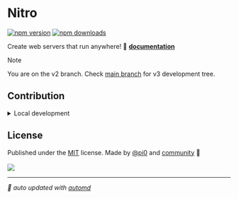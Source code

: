 # Nitro

<!-- automd:badges -->

[![npm version](https://flat.badgen.net/npm/v/nitropack)](https://npmjs.com/package/nitropack)
[![npm downloads](https://flat.badgen.net/npm/dm/nitropack)](https://npmjs.com/package/nitropack)

<!-- /automd -->

Create web servers that run anywhere! 📖 [**documentation**](https://nitro.build)

> [!NOTE]
> You are on the v2 branch. Check [main branch](https://github.com/nitrojs/nitro/tree/main) for v3 development tree.

## Contribution

<details>
  <summary>Local development</summary>

- Clone this repository
- Install the latest LTS version of [Node.js](https://nodejs.org/en/)
- Enable [Corepack](https://github.com/nodejs/corepack) using `corepack enable`
- Install dependencies using `pnpm install`
- Run tests using `pnpm dev` or `pnpm test`

</details>

<!-- /automd -->

## License

<!-- automd:contributors license=MIT author="pi0" -->

Published under the [MIT](https://github.com/nitrojs/nitro/blob/main/LICENSE) license.
Made by [@pi0](https://github.com/pi0) and [community](https://github.com/nitrojs/nitro/graphs/contributors) 💛
<br><br>
<a href="https://github.com/nitrojs/nitro/graphs/contributors">
<img src="https://contrib.rocks/image?repo=nitrojs/nitro" />
</a>

<!-- /automd -->

<!-- automd:with-automd -->

---

_🤖 auto updated with [automd](https://automd.unjs.io)_

<!-- /automd -->
